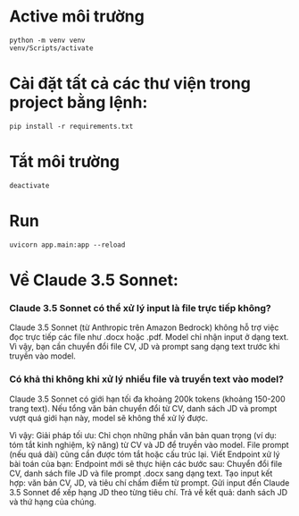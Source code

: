 # Active môi trường
```
python -m venv venv
venv/Scripts/activate
```
# Cài đặt tất cả các thư viện trong project bằng lệnh:

```
pip install -r requirements.txt
```
# Tắt môi trường
```
deactivate
```
# Run
```
uvicorn app.main:app --reload
```

# Về Claude 3.5 Sonnet:

### Claude 3.5 Sonnet có thể xử lý input là file trực tiếp không?
Claude 3.5 Sonnet (từ Anthropic trên Amazon Bedrock) không hỗ trợ việc đọc trực tiếp các file như .docx hoặc .pdf. Model chỉ nhận input ở dạng text.
Vì vậy, bạn cần chuyển đổi file CV, JD và prompt sang dạng text trước khi truyền vào model.

### Có khả thi không khi xử lý nhiều file và truyền text vào model?

Claude 3.5 Sonnet có giới hạn tối đa khoảng 200k tokens (khoảng 150-200 trang text). Nếu tổng văn bản chuyển đổi từ CV, danh sách JD và prompt vượt quá giới hạn này, model sẽ không thể xử lý được.

Vì vậy:
Giải pháp tối ưu: Chỉ chọn những phần văn bản quan trọng (ví dụ: tóm tắt kinh nghiệm, kỹ năng) từ CV và JD để truyền vào model.
File prompt (nếu quá dài) cũng cần được tóm tắt hoặc cấu trúc lại.
Viết Endpoint xử lý bài toán của bạn: Endpoint mới sẽ thực hiện các bước sau:
Chuyển đổi file CV, danh sách file JD và file prompt .docx sang dạng text.
Tạo input kết hợp: văn bản CV, JD, và tiêu chí chấm điểm từ prompt.
Gửi input đến Claude 3.5 Sonnet để xếp hạng JD theo từng tiêu chí.
Trả về kết quả: danh sách JD và thứ hạng của chúng.